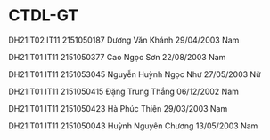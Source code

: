 # CTDL-GT
DH21IT02 IT11 2151050187 Dương Văn Khánh 29/04/2003 Nam

DH21IT01 IT11 2151050377 Cao Ngọc Sơn 22/08/2003 Nam

DH21IT01 IT11 2151053045 Nguyễn Huỳnh Ngọc Như 27/05/2003 Nữ

DH21IT01 IT11 2151050415 Đặng Trung Thắng 06/12/2002 Nam

DH21IT01 IT11 2151050423 Hà Phúc Thiện 29/03/2003 Nam

DH21IT01 IT11 2151050043 Huỳnh Nguyên Chương 13/05/2003 Nam
